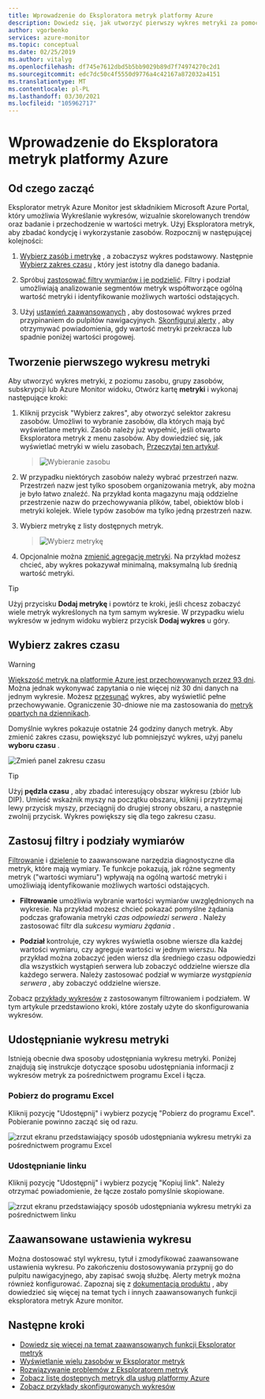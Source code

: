 ```yaml
---
title: Wprowadzenie do Eksploratora metryk platformy Azure
description: Dowiedz się, jak utworzyć pierwszy wykres metryki za pomocą Eksploratora metryk platformy Azure.
author: vgorbenko
services: azure-monitor
ms.topic: conceptual
ms.date: 02/25/2019
ms.author: vitalyg
ms.openlocfilehash: df745e7612dbd5b5bb9029b89d7f74974270c2d1
ms.sourcegitcommit: edc7dc50c4f5550d9776a4c42167a872032a4151
ms.translationtype: MT
ms.contentlocale: pl-PL
ms.lasthandoff: 03/30/2021
ms.locfileid: "105962717"
---
```

# <a name="getting-started-with-azure-metrics-explorer"></a>Wprowadzenie do Eksploratora metryk platformy Azure

## <a name="where-do-i-start"></a>Od czego zacząć
Eksplorator metryk Azure Monitor jest składnikiem Microsoft Azure Portal, który umożliwia Wykreślanie wykresów, wizualnie skorelowanych trendów oraz badanie i przechodzenie w wartości metryk. Użyj Eksploratora metryk, aby zbadać kondycję i wykorzystanie zasobów. Rozpocznij w następującej kolejności:

1. [Wybierz zasób i metrykę](#create-your-first-metric-chart) , a zobaczysz wykres podstawowy. Następnie [Wybierz zakres czasu](#select-a-time-range) , który jest istotny dla danego badania.

1. Spróbuj [zastosować filtry wymiarów i je podzielić](#apply-dimension-filters-and-splitting). Filtry i podział umożliwiają analizowanie segmentów metryk współtworzące ogólną wartość metryki i identyfikowanie możliwych wartości odstających.

1. Użyj [ustawień zaawansowanych](#advanced-chart-settings) , aby dostosować wykres przed przypinaniem do pulpitów nawigacyjnych. [Skonfiguruj alerty](../alerts/alerts-metric-overview.md) , aby otrzymywać powiadomienia, gdy wartość metryki przekracza lub spadnie poniżej wartości progowej.

## <a name="create-your-first-metric-chart"></a>Tworzenie pierwszego wykresu metryki

Aby utworzyć wykres metryki, z poziomu zasobu, grupy zasobów, subskrypcji lub Azure Monitor widoku, Otwórz kartę **metryki** i wykonaj następujące kroki:

1. Kliknij przycisk "Wybierz zakres", aby otworzyć selektor zakresu zasobów. Umożliwi to wybranie zasobów, dla których mają być wyświetlane metryki. Zasób należy już wypełnić, jeśli otwarto Eksploratora metryk z menu zasobów. Aby dowiedzieć się, jak wyświetlać metryki w wielu zasobach, [Przeczytaj ten artykuł](./metrics-dynamic-scope.md).
    > ![Wybieranie zasobu](./media/metrics-getting-started/scope-picker.png)

2. W przypadku niektórych zasobów należy wybrać przestrzeń nazw. Przestrzeń nazw jest tylko sposobem organizowania metryk, aby można je było łatwo znaleźć. Na przykład konta magazynu mają oddzielne przestrzenie nazw do przechowywania plików, tabel, obiektów blob i metryki kolejek. Wiele typów zasobów ma tylko jedną przestrzeń nazw.

3. Wybierz metrykę z listy dostępnych metryk.

    > ![Wybierz metrykę](./media/metrics-getting-started/metrics-dropdown.png)

4. Opcjonalnie można [zmienić agregację metryki](../essentials/metrics-charts.md#aggregation). Na przykład możesz chcieć, aby wykres pokazywał minimalną, maksymalną lub średnią wartość metryki.

> [!TIP]
> Użyj przycisku **Dodaj metrykę** i powtórz te kroki, jeśli chcesz zobaczyć wiele metryk wykreślonych na tym samym wykresie. W przypadku wielu wykresów w jednym widoku wybierz przycisk **Dodaj wykres** u góry.

## <a name="select-a-time-range"></a>Wybierz zakres czasu

> [!WARNING]
> [Większość metryk na platformie Azure jest przechowywanych przez 93 dni](../essentials/data-platform-metrics.md#retention-of-metrics). Można jednak wykonywać zapytania o nie więcej niż 30 dni danych na jednym wykresie. Możesz [przesunąć](metrics-charts.md#pan) wykres, aby wyświetlić pełne przechowywanie. Ograniczenie 30-dniowe nie ma zastosowania do [metryk opartych na dziennikach](../app/pre-aggregated-metrics-log-metrics.md#log-based-metrics).

Domyślnie wykres pokazuje ostatnie 24 godziny danych metryk. Aby zmienić zakres czasu, powiększyć lub pomniejszyć wykres, użyj panelu **wyboru czasu** . 

![Zmień panel zakresu czasu](./media/metrics-getting-started/time.png)

> [!TIP]
> Użyj **pędzla czasu** , aby zbadać interesujący obszar wykresu (zbiór lub DIP). Umieść wskaźnik myszy na początku obszaru, kliknij i przytrzymaj lewy przycisk myszy, przeciągnij do drugiej strony obszaru, a następnie zwolnij przycisk. Wykres powiększy się dla tego zakresu czasu. 

## <a name="apply-dimension-filters-and-splitting"></a>Zastosuj filtry i podziały wymiarów

[Filtrowanie](../essentials/metrics-charts.md#filters) i [dzielenie](../essentials/metrics-charts.md#apply-splitting) to zaawansowane narzędzia diagnostyczne dla metryk, które mają wymiary. Te funkcje pokazują, jak różne segmenty metryk ("wartości wymiaru") wpływają na ogólną wartość metryki i umożliwiają identyfikowanie możliwych wartości odstających.

- **Filtrowanie** umożliwia wybranie wartości wymiarów uwzględnionych na wykresie. Na przykład możesz chcieć pokazać pomyślne żądania podczas grafowania metryki *czas odpowiedzi serwera* . Należy zastosować filtr dla *sukcesu wymiaru żądania* . 

- **Podział** kontroluje, czy wykres wyświetla osobne wiersze dla każdej wartości wymiaru, czy agreguje wartości w jednym wierszu. Na przykład można zobaczyć jeden wiersz dla średniego czasu odpowiedzi dla wszystkich wystąpień serwera lub zobaczyć oddzielne wiersze dla każdego serwera. Należy zastosować podział w wymiarze *wystąpienia serwera* , aby zobaczyć oddzielne wiersze.

Zobacz [przykłady wykresów](../essentials/metric-chart-samples.md) z zastosowanym filtrowaniem i podziałem. W tym artykule przedstawiono kroki, które zostały użyte do skonfigurowania wykresów.

## <a name="share-your-metric-chart"></a>Udostępnianie wykresu metryki
Istnieją obecnie dwa sposoby udostępniania wykresu metryki. Poniżej znajdują się instrukcje dotyczące sposobu udostępniania informacji z wykresów metryk za pośrednictwem programu Excel i łącza.
 
### <a name="download-to-excel"></a>Pobierz do programu Excel
Kliknij pozycję "Udostępnij" i wybierz pozycję "Pobierz do programu Excel". Pobieranie powinno zacząć się od razu.

![zrzut ekranu przedstawiający sposób udostępniania wykresu metryki za pośrednictwem programu Excel](./media/metrics-getting-started/share-excel.png)

### <a name="share-a-link"></a>Udostępnianie linku
Kliknij pozycję "Udostępnij" i wybierz pozycję "Kopiuj link". Należy otrzymać powiadomienie, że łącze zostało pomyślnie skopiowane.

![zrzut ekranu przedstawiający sposób udostępniania wykresu metryki za pośrednictwem linku](./media/metrics-getting-started/share-link.png)


## <a name="advanced-chart-settings"></a>Zaawansowane ustawienia wykresu

Można dostosować styl wykresu, tytuł i zmodyfikować zaawansowane ustawienia wykresu. Po zakończeniu dostosowywania przypnij go do pulpitu nawigacyjnego, aby zapisać swoją służbę. Alerty metryk można również konfigurować. Zapoznaj się z [dokumentacją produktu](../essentials/metrics-charts.md) , aby dowiedzieć się więcej na temat tych i innych zaawansowanych funkcji eksploratora metryk Azure monitor.

## <a name="next-steps"></a>Następne kroki

* [Dowiedz się więcej na temat zaawansowanych funkcji Eksplorator metryk](../essentials/metrics-charts.md)
* [Wyświetlanie wielu zasobów w Eksplorator metryk](./metrics-dynamic-scope.md)
* [Rozwiązywanie problemów z Eksploratorem metryk](metrics-troubleshoot.md)
* [Zobacz listę dostępnych metryk dla usług platformy Azure](./metrics-supported.md)
* [Zobacz przykłady skonfigurowanych wykresów](../essentials/metric-chart-samples.md)
